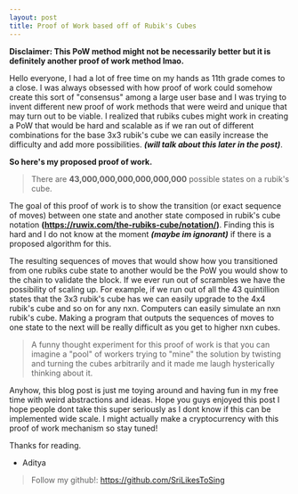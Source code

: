 ```yaml
---
layout: post
title: Proof of Work based off of Rubik's Cubes
---
```


**Disclaimer: This PoW method might not be necessarily better but it is definitely another proof of work method lmao.**

Hello everyone, I had a lot of free time on my hands as 11th grade comes to a close. I was always obsessed with how proof of work could somehow create this sort of "consensus" among a large user base and I was trying to invent different new proof of work methods that were weird and unique that may turn out to be viable. I realized that rubiks cubes might work in creating a PoW that would be hard and scalable as if we ran out of different combinations for the base 3x3 rubik's cube we can easily increase the difficulty and add more possibilities. ***(will talk about this later in the post)***. 

**So here's my proposed proof of work.** 

> There are **43,000,000,000,000,000,000** possible states on a rubik's cube. 

The goal of this proof of work is to show the transition (or exact sequence of moves) between one state and another state composed in rubik's cube notation **(https://ruwix.com/the-rubiks-cube/notation/)**. Finding this is hard and I do not know at the moment ***(maybe im ignorant)*** if there is a proposed algorithm for this.

The resulting sequences of moves that would show how you transitioned from one rubiks cube state to another would be the PoW you would show to the chain to validate the block. If we ever run out of scrambles we have the possibility of scaling up. For example, if we run out of all the 43 quintillion states that the 3x3 rubik's cube has we can easily upgrade to the 4x4 rubik's cube and so on for any nxn. Computers can easily simulate an nxn rubik's cube. Making a program that outputs the sequences of moves to one state to the next will be really difficult as you get to higher nxn cubes. 

>A funny thought experiment for this proof of work is that you can imagine a "pool" of workers trying to "mine" the solution by twisting and turning the cubes arbitrarily and it made me laugh hysterically thinking about it. 

Anyhow, this blog post is just me toying around and having fun in my free time with weird abstractions and ideas. Hope you guys enjoyed this post I hope people dont take this super seriously as I dont know if this can be implemented wide scale. I might actually make a cryptocurrency with this proof of work mechanism so stay tuned!

Thanks for reading. 
  - Aditya 


> Follow my github!: https://github.com/SriLikesToSing









